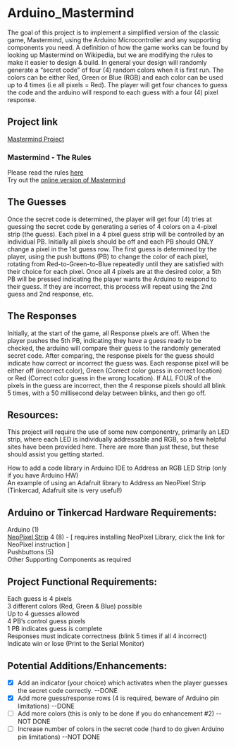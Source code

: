 # Arduino_Mastermind
The goal of this project is to implement a simplified version of the classic game, Mastermind, using the Arduino Microcontroller and any supporting components you need.  A definition of how the game works can be found by looking up Mastermind on Wikipedia, but we are modifying the rules to make it easier to design & build.  In general your design will randomly generate a “secret code” of four (4) random colors when it is first run.  The colors can be either Red, Green or Blue (RGB) and each color can be used up to 4 times (i.e all pixels = Red).  The player will get four chances to guess the code and the arduino will respond to each guess with a four (4) pixel response.

## Project link
[Mastermind Project](https://www.tinkercad.com/things/dg8moJVZBLn-da-real-mastermind-project/editel)

### Mastermind - The Rules
Please read the rules [here](https://webgamesonline.com/mastermind/rules.php) <br>
Try out the [online version of Mastermind](https://webgamesonline.com/mastermind/index.php)

## The Guesses
Once the secret code is determined, the player will get four (4) tries at guessing the secret code by generating a series of 4 colors on a 4-pixel strip (the guess).  Each pixel in a 4 pixel guess strip will be controlled by an individual PB.  Initially all pixels should be off and each PB should ONLY change a pixel in the 1st guess row.  The first guess is determined by the player, using the push buttons (PB) to change the color of each pixel, rotating from Red-to-Green-to-Blue repeatedly until they are satisfied with their choice for each pixel.  Once all 4 pixels are at the desired color, a 5th PB will be pressed indicating the player wants the Arduino to respond to their guess.  If they are incorrect, this process will repeat using the 2nd guess and 2nd response, etc.

## The Responses
Initially, at the start of the game, all Response pixels are off.  When the player pushes the 5th PB, indicating they have a guess ready to be checked, the arduino will compare their guess to the randomly generated secret code.  After comparing, the response pixels for the guess should indicate how correct or incorrect the guess was.  Each response pixel will be either off (incorrect color), Green (Correct color guess in correct location) or Red (Correct color guess in the wrong location).  If ALL FOUR of the pixels in the guess are incorrect, then the 4 response pixels should all blink 5 times, with a 50 millisecond delay between blinks, and then go off.

## Resources:
This project will require the use of some new componentry, primarily an LED strip, where each LED is individually addressable and RGB, so a few helpful sites have been provided here.  There are more than just these, but these should assist you getting started.<br>

How to add a code library in Arduino IDE to Address an RGB LED Strip (only if you have Arduino HW)<br>
An example of using an Adafruit library to Address an NeoPixel Strip (Tinkercad, Adafruit site is very useful!)

## Arduino or Tinkercad Hardware Requirements:
Arduino (1) <br>
[NeoPixel Strip](https://learn.adafruit.com/neopixel-painter/test-neopixel-strip) 4 (8) - [ requires installing NeoPixel Library, click the link for NeoPixel instruction ] <br>
Pushbuttons (5) <br>
Other Supporting Components as required <br>

## Project Functional Requirements:
Each guess is 4 pixels <br>
3 different colors (Red, Green & Blue) possible <br>
Up to 4 guesses allowed <br>
4 PB’s control guess pixels <br>
1 PB indicates guess is complete <br>
Responses must indicate correctness (blink 5 times if all 4 incorrect) <br>
Indicate win or lose (Print to the Serial Monitor) <br>

## Potential Additions/Enhancements:
- [x] Add an indicator (your choice) which activates when the player guesses the secret code correctly. --DONE 
- [x] Add more guess/response rows (4 is required, beware of Arduino pin limitations)                   --DONE
- [ ] Add more colors (this is only to be done if you do enhancement #2)                                --NOT DONE
- [ ] Increase number of colors in the secret code (hard to do given Arduino pin limitations)            --NOT DONE
